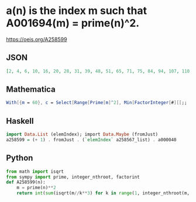 # a\(n\) is the index m such that A001694\(m\) \= prime\(n\)^2\.
https://oeis.org/A258599
## JSON
```JSON
[2, 4, 6, 10, 16, 20, 28, 31, 39, 48, 51, 65, 71, 75, 84, 94, 107, 110, 120, 129, 133, 145, 152, 163, 180, 187, 191, 199, 202, 212, 238, 246, 258, 261, 282, 286, 297, 309, 319, 330, 342, 344, 366, 372, 377, 382, 407, 431, 440, 443, 450, 463, 468, 487, 498]
```
## Mathematica
```Mathematica
With[{m = 60}, c = Select[Range[Prime[m]^2], Min[FactorInteger[#][[;; , 2]]] > 1 &]; 1 + Flatten[FirstPosition[c, #] & /@ (Prime[Range[m]]^2)]] (* _Amiram Eldar_, Feb 07 2023 *)
```
## Haskell
```Haskell
import Data.List (elemIndex); import Data.Maybe (fromJust)
a258599 = (+ 1) . fromJust . (`elemIndex` a258567_list) . a000040
```
## Python
```Python
from math import isqrt
from sympy import prime, integer_nthroot, factorint
def A258599(n):
    m = prime(n)**2
    return int(sum(isqrt(m//k**3) for k in range(1, integer_nthroot(m, 3)[0]+1) if all(d<=1 for d in factorint(k).values()))) # _Chai Wah Wu_, Sep 10 2024
```
